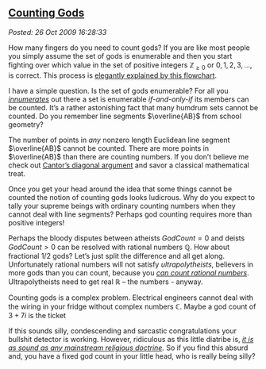  
[Counting Gods](http://bakerjd99.wordpress.com/2009/10/26/counting-gods/)
-------------------------------------------------------------------------

*Posted: 26 Oct 2009 16:28:33*

How many fingers do you need to count gods? If you are like most people
you simply assume the set of gods is enumerable and then you start
fighting over which value in the set of positive integers
$\mathbb{Z}_{\geq0}$ or ${0, 1, 2, 3, \ldots, }$ is correct. This
process is [elegantly explained by this
flowchart](http://conceptcontrol.smugmug.com/photos/1123810114\_ARzWN-L.jpg).

I have a simple question. Is the set of gods enumerable? For all you
[*innumerates*](http://www.aolsvc.merriam-webster.aol.com/dictionary/innumerate)
out there a set is enumerable *if-and-only-if* its members can be
counted. It’s a rather astonishing fact that many humdrum sets cannot be
counted. Do you remember line segments $\overline{AB}$ from school
geometry?

The number of points in *any* nonzero length Euclidean line segment
$\overline{AB}$ cannot be counted. There are more points in
$\overline{AB}$ than there are counting numbers. If you don’t believe me
check out [Cantor’s diagonal
argument](http://en.wikipedia.org/wiki/Cantor's\_diagonal\_argument) and
savor a classical mathematical treat.

Once you get your head around the idea that some things cannot be
counted the notion of counting gods looks ludicrous. Why do you expect
to tally your supreme beings with ordinary counting numbers when they
cannot deal with line segments? Perhaps god counting requires more than
positive integers!

Perhaps the bloody disputes between atheists $GodCount=0$ and deists
$GodCount > 0$ can be resolved with rational numbers $\mathbb{Q}$. How
about fractional $1/2$ gods? Let’s just split the difference and all get
along. Unfortunately rational numbers will not satisfy
*ultrapolytheists*, believers in more gods than you can count, because
you *[can count rational
numbers](http://www.homeschoolmath.net/teaching/rational-numbers-countable.php)*.
Ultrapolytheists need to get real $\mathbb{R}$ – the numbers - anyway.

Counting gods is a complex problem. Electrical engineers cannot deal
with the wiring in your fridge without complex numbers $\mathbb{C}$.
Maybe a god count of $3 + 7i$ is the ticket

If this sounds silly, condescending and sarcastic congratulations your
bullshit detector is working. However, ridiculous as this little
diatribe is, *[it is as sound as any mainstream religious
doctrine](http://www.ffrf.org/).* So if you find this absurd and, you
have a fixed god count in your little head, who is really being silly?

